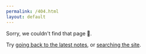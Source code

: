 ```yaml
---
permalink: /404.html
layout: default
---
```


Sorry, we couldn't find that page 🤷.

Try [going back to the latest notes](/), or [searching the site](https://www.google.com/search?hl=en&q=site%3Auncomplicated.systems).
